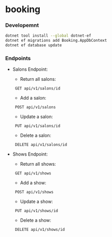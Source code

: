 # booking



### Developemnt

```bash
dotnet tool install --global dotnet-ef
dotnet ef migrations add Booking.AppDbContext
dotnet ef database update
```

### Endpoints

* Salons Endpoint:

    * Return all salons: 
    ```
     GET api/v1/salons/id
    ```
     
    * Add a salon:
    ```
     POST api/v1/salons
    ```

    * Update a salon:
    ```
     PUT api/v1/salons/id
    ```

    * Delete a salon:
    ```
     DELETE api/v1/salons/id
    ```


* Shows Endpoint:

    * Return all shows:
    ```
     GET api/v1/shows
    ```

    * Add a show:
    ```
     POST api/v1/shows
    ```

    * Update a show:
    ```
     PUT api/v1/shows/id
    ```

    * Delete a show:
    ```
     DELETE api/v1/shows/id
    ```



